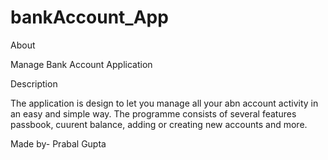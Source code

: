 # bankAccount_App

About

Manage Bank Account Application

Description

The application is design to let you manage all your abn account activity in an easy and simple way. The programme consists of several features
passbook, cuurent balance, adding or creating new accounts and more.

Made by- Prabal Gupta
